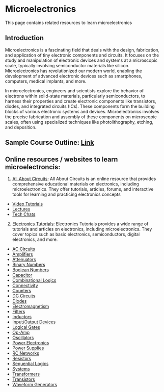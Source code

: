 # Microelectronics
This page contains related resources to learn microelectronics

## Introduction
Microelectronics is a fascinating field that deals with the design, fabrication, and application of tiny electronic components and circuits. 
It focuses on the study and manipulation of electronic devices and systems at a microscopic scale, typically involving semiconductor materials like silicon. 
Microelectronics has revolutionized our modern world, enabling the development of advanced electronic devices such as smartphones, computers, medical implants, and more.

In microelectronics, engineers and scientists explore the behavior of electrons within solid-state materials, particularly semiconductors, to harness their properties and create electronic components like transistors, diodes, and integrated circuits (ICs). These components form the building blocks of various electronic systems and devices. Microelectronics involves the precise fabrication and assembly of these components on microscopic scales, often using specialized techniques like photolithography, etching, and deposition.


## Sample Course Outline: [Link](https://github.com/yamiversity/Microelectronics/blob/main/Outline)

## Online resources  / websites to learn microelectroncis: 

1. [All About Circuits](https://www.allaboutcircuits.com): 
      All About Circuits is an online resource that provides comprehensive educational materials on electronics, 
      including microelectronics. They offer tutorials, articles, forums, and interactive tools for learning 
      and practicing electronics concepts
* [Video Tutorials](https://www.allaboutcircuits.com/video-tutorials/)
* [Lectures](https://www.allaboutcircuits.com/video-lectures/)
* [Tech Chats](https://www.allaboutcircuits.com/tech-chats/)


2. [Electronics Tutorials](https://www.electronics-tutorials.ws): 
    Electronics Tutorials provides a wide range of tutorials and articles on electronics, including microelectronics. 
    They cover topics such as basic electronics, semiconductors, digital electronics, and more.
* [AC Circuits](https://www.electronics-tutorials.ws/accircuits/ac-waveform.html)
* [Amplifiers](https://www.electronics-tutorials.ws/amplifier/amp_1.html)
* [Attenuators](https://www.electronics-tutorials.ws/attenuators/attenuator.html)
* [Binary Numbers](https://www.electronics-tutorials.ws/binary/bin_1.html)
* [Boolean Numbers](https://www.electronics-tutorials.ws/boolean/bool_1.html)
* [Capacitor](https://www.electronics-tutorials.ws/capacitor/cap_1.html)
* [Combinational Logics](https://www.electronics-tutorials.ws/combination/comb_1.html)
* [Connectivity](https://www.electronics-tutorials.ws/connectivity/i2c-voltage-level-translators.html)
* [Counters](https://www.electronics-tutorials.ws/counter/count_1.html)
* [DC Circuits](https://www.electronics-tutorials.ws/dccircuits/dcp_1.html)
* [Diodes](https://www.electronics-tutorials.ws/diode/diode_1.html)
* [Electromagnetism](https://www.electronics-tutorials.ws/electromagnetism/magnetism.html)
* [Filters](https://www.electronics-tutorials.ws/filter/filter_1.html)
* [Inductors](https://www.electronics-tutorials.ws/inductor/inductor.html)
* [Input/Output Devices](https://www.electronics-tutorials.ws/io/io_1.html)
* [Logical Gates](https://www.electronics-tutorials.ws/logic/logic_1.html)
* [Op-Amp](https://www.electronics-tutorials.ws/opamp/opamp_1.html)
* [Oscillators](https://www.electronics-tutorials.ws/oscillator/oscillators.html)
* [Power Electronics](https://www.electronics-tutorials.ws/power/thyristor.html)
* [Power Supplies](https://www.electronics-tutorials.ws/supplies/power-supplies-for-beginners-part-1.html)
* [RC Networks](https://www.electronics-tutorials.ws/rc/rc_1.html)
* [Resistors](https://www.electronics-tutorials.ws/resistor/res_1.html)
* [Sequential Logics](https://www.electronics-tutorials.ws/sequential/seq_1.html)
* [Systems](https://www.electronics-tutorials.ws/systems/electronic-system.html)
* [Transformers](https://www.electronics-tutorials.ws/transformer/transformer-basics.html)
* [Transistors](https://www.electronics-tutorials.ws/transistor/tran_1.html)
* [Waveform Generators](https://www.electronics-tutorials.ws/waveforms/waveforms.html)




            
